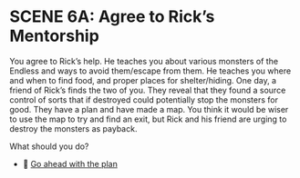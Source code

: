 # SCENE 6A: Agree to Rick’s Mentorship

You agree to Rick’s help. He teaches you about various monsters of the Endless and ways to avoid them/escape from them. He teaches you where and when to find food, and proper places for shelter/hiding. 
One day, a friend of Rick’s finds the two of you. They reveal that they found a source control of sorts that if destroyed could potentially stop the monsters for good. They have a plan and have made a map. You think it would be wiser to use the map to try and find an exit, but Rick and his friend are urging to destroy the monsters as payback. 

What should you do? 

- 🧠 [Go ahead with the plan](./scene7A.md)